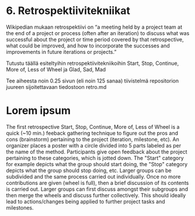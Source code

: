 # 6. Retrospektiivitekniikat

Wikipedian mukaan retrospektiivi on “a meeting held by a project team at the end of a project 
or process (often after an iteration) to discuss what was successful about the project or time 
period covered by that retrospective, what could be improved, and how to incorporate the 
successes and improvements in future iterations or projects.”

Tutustu täällä esiteltyihin retrospektiivitekniikoihin Start, Stop, Continue, More of, Less of 
Wheel ja Glad, Sad, Mad

Tee aiheesta noin 0.25 sivun (eli noin 125 sanaa) tiivistelmä repositorion juureen 
sijoitettavaan tiedostoon retro.md

# Lorem ipsum

The first retrospective Start, Stop, Continue, More of, Less of Wheel is a quick (~10 min.) feeback gathering technique to figure out the pros and cons (brainstorm) pertaining to the project (iteration, milestone, etc). An organizer places a poster with a circle divided into 5 parts labeled as per the name of the method. Participants give open feedback about the project pertaining to these categories, which is jotted down. The "Start" category for example depicts what the group should start doing, the "Stop" category depicts what the group should stop doing, etc. Larger groups can be subdivided and the same process carried out individually. Once no more contributions are given (wheel is full), then a brief discussion of its contents is carried out. Larger groups can first discuss amongst their subgroups and then merge the wheels and discuss further collectively. This should ideally lead to actions/changes being applied to further project tasks and milestones.
